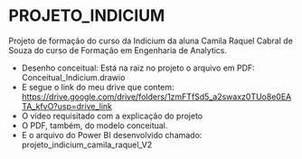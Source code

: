 # PROJETO_INDICIUM
Projeto de formação do curso da Indicium da aluna Camila Raquel Cabral de Souza do curso de Formação em Engenharia de Analytics.

- Desenho conceitual: Está na raiz no projeto o arquivo em PDF: Conceitual_Indicium.drawio
- E segue o link do meu drive que contem: https://drive.google.com/drive/folders/1zmFTfSd5_a2swaxz0TUo8e0EATA_kfvO?usp=drive_link
- O vídeo requisitado com a explicação do projeto
- O PDF, também, do modelo conceitual.
- E o arquivo do Power BI desenvolvido chamado: projeto_indicium_camila_raquel_V2
